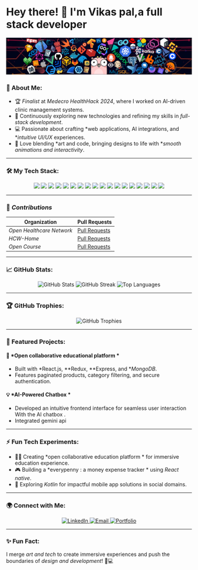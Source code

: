 # Hey there! 👋 I'm Vikas pal,a full stack developer  

<p align="center">
    <img src="./header_1.png" alt="Header Image">
</p>

### 🚀 About Me:
- 🏆 *Finalist* at *Medecro HealthHack 2024*, where I worked on AI-driven clinic management systems.
- 🌱 Continuously exploring new technologies and refining my skills in *full-stack development*.
- 💻 Passionate about crafting *web applications, AI integrations, and **intuitive UI/UX* experiences.
- 🎨 Love blending *art and code, bringing designs to life with **smooth animations and interactivity*.

---


### 🛠️ My Tech Stack:

<p align="center">
  <img src="https://img.shields.io/badge/HTML5-%23E34F26.svg?style=for-the-badge&logo=html5&logoColor=white"/>
  <img src="https://img.shields.io/badge/CSS3-%231572B6.svg?style=for-the-badge&logo=css3&logoColor=white"/>
  <img src="https://img.shields.io/badge/JavaScript-%23F7DF1E.svg?style=for-the-badge&logo=javascript&logoColor=black"/>
  <img src="https://img.shields.io/badge/TypeScript-%23007ACC.svg?style=for-the-badge&logo=typescript&logoColor=white"/>
  <img src="https://img.shields.io/badge/Node.js-339933?style=for-the-badge&logo=nodedotjs&logoColor=white"/>
  <img src="https://img.shields.io/badge/Express.js-%23404d59.svg?style=for-the-badge&logo=express&logoColor=white"/>
  <img src="https://img.shields.io/badge/React-%2361DAFB.svg?style=for-the-badge&logo=react&logoColor=black"/>
  <img src="https://img.shields.io/badge/Redux-%23764ABC.svg?style=for-the-badge&logo=redux&logoColor=white"/>
  <img src="https://img.shields.io/badge/Next.js-000000?style=for-the-badge&logo=nextdotjs&logoColor=white"/>
  <img src="https://img.shields.io/badge/Tailwind_CSS-%2338B2AC.svg?style=for-the-badge&logo=tailwind-css&logoColor=white"/>
  <img src="https://img.shields.io/badge/MongoDB-%2347A248.svg?style=for-the-badge&logo=mongodb&logoColor=white"/>
  <img src="https://img.shields.io/badge/PostgreSQL-%23336791.svg?style=for-the-badge&logo=postgresql&logoColor=white"/>
  <img src="https://img.shields.io/badge/Firebase-%23FFCA28.svg?style=for-the-badge&logo=firebase&logoColor=black"/>
  <img src="https://img.shields.io/badge/Git-%23F05033.svg?style=for-the-badge&logo=git&logoColor=white"/>
  <img src="https://img.shields.io/badge/GitHub-%23121011.svg?style=for-the-badge&logo=github&logoColor=white"/>
  <img src="https://img.shields.io/badge/Docker-%232496ED.svg?style=for-the-badge&logo=docker&logoColor=white"/>
  <img src="https://img.shields.io/badge/Linux-%23FCC624.svg?style=for-the-badge&logo=linux&logoColor=black"/>
  <img src="https://img.shields.io/badge/Visual_Studio_Code-%23007ACC.svg?style=for-the-badge&logo=visual-studio-code&logoColor=white"/>
</p>

---

### 🌟 *Contributions*

| Organization              | Pull Requests                                                                                     |
|---------------------------|-------------------------------------------------------------------------------------------------|
| *Open Healthcare Network* | [Pull Requests](https://github.com/ohcnetwork/care_fe/pulls?q=is%3Apr+author%3AVikaspal8923+is%3Aclosed)     |\
| *HCW-Home*                | [Pull Requests](https://github.com/HCW-home/hcw-home/pulls?q=is%3Apr+author%3AVikaspal8923+is%3Aclosed)   |
| *Open Course*             | [Pull Requests](https://github.com/aaryan359/opencourse/pulls?q=is%3Apr+is%3Aclosed+author%3AVikaspal8923)             |





---

### 📈 GitHub Stats:

<p align="center">
  <img src="https://github-readme-stats.vercel.app/api?username=Vikaspal8923&show_icons=true&theme=radical" alt="GitHub Stats"/>
  <img src="https://github-readme-streak-stats.herokuapp.com/?user=Vikaspal8923&theme=radical" alt="GitHub Streak"/>
  <img src="https://github-readme-stats.vercel.app/api/top-langs/?username=Vikaspal8923&layout=compact&theme=radical" alt="Top Languages"/>
</p>

---

### 🏆 GitHub Trophies:

<p align="center">
  <img src="https://github-profile-trophy.vercel.app/?username=Vikaspal8923&theme=radical&margin-w=15&margin-h=15" alt="GitHub Trophies"/>
</p>

---

### 🌟 Featured Projects:

#### 🔧 *Open collaborative educational platform * 
- Built with *React.js, **Redux, **Express, and **MongoDB*.
- Features paginated products, category filtering, and secure authentication.

#### 💡 *AI-Powered Chatbox *
- Developed an intuitive frontend interface for seamless user interaction
With the AI chatbox .
- Integrated gemini api 
  



---

### ⚡ Fun Tech Experiments:
- 🧑‍💻 Creating *open collaborative education platform * for immersive education experience.
- 🎮 Building a *everypenny : a money expense tracker * using *React native*.
- 📱 Exploring *Kotlin* for impactful mobile app solutions in social domains.

---

### 🌍 Connect with Me:

<p align="center">
  <a href="https://www.linkedin.com/in/chayan8837/">
    <img src="https://img.shields.io/badge/LinkedIn-%230077B5.svg?style=for-the-badge&logo=linkedin&logoColor=white" alt="LinkedIn"/>
  </a>
  <a href="mailto:padhaanvikaspal1001@gmail.com">
    <img src="https://img.shields.io/badge/Email-%23D14836.svg?style=for-the-badge&logo=gmail&logoColor=white" alt="Email"/>
  </a>
  <a href="[https://your-portfolio-link.com](https://vikaspal-portfolio.netlify.app/)" target="_blank">
  <img src="https://img.shields.io/badge/Portfolio-000000.svg?style=for-the-badge&logo=web&logoColor=white" alt="Portfolio"/>
</a>

</p>

---

### ✨ Fun Fact:
I merge *art and tech* to create immersive experiences and push the boundaries of *design and development*! 🎨💻
